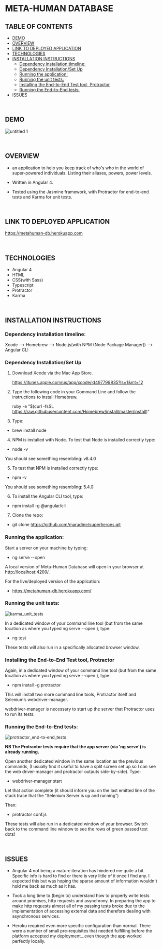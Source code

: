 <!-- START doctoc generated TOC please keep comment here to allow auto update -->
<!-- DON'T EDIT THIS SECTION, INSTEAD RE-RUN doctoc TO UPDATE -->
<!--**Table of Contents**  *generated with [DocToc](https://github.com/thlorenz/doctoc)*-->
# META-HUMAN DATABASE

## TABLE OF CONTENTS

- [DEMO](#demo)
- [OVERVIEW](#overview)
- [LINK TO DEPLOYED APPLICATION](#link-to-deployed-application)
- [TECHNOLOGIES](#technologies)
- [INSTALLATION INSTRUCTIONS](#installation-instructions)
  - [Dependency installation timeline:](#dependency-installation-timeline)
  - [Dependency Installation/Set Up](#dependency-installationset-up)
  - [Running the application:](#running-the-application)
  - [Running the unit tests:](#running-the-unit-tests)
  - [Installing the End-to-End Test tool, Protractor](#installing-the-end-to-end-test-tool-protractor)
  - [Running the End-to-End tests:](#running-the-end-to-end-tests)
- [ISSUES](#issues)

<!-- END doctoc generated TOC please keep comment here to allow auto update -->

&nbsp;
## DEMO

![untitled 1](https://user-images.githubusercontent.com/24227633/30761182-3ef1c128-9fd5-11e7-90e2-fcf59f3c192b.gif)


&nbsp;
## OVERVIEW

- an application to help you keep track of who's who in the world of super-powered individuals. Listing their aliases, powers, power levels.

- Written in Angular 4.

- Tested using the Jasmine framework, with Protractor for end-to-end tests and Karma for unit tests.

&nbsp;
## LINK TO DEPLOYED APPLICATION

  https://metahuman-db.herokuapp.com

&nbsp;
## TECHNOLOGIES

- Angular 4
- HTML
- CSS(with Sass)
- Typescript
- Protractor
- Karma

&nbsp;
## INSTALLATION INSTRUCTIONS

### Dependency installation timeline:

  Xcode —> Homebrew —> Node.js(with NPM (Node Package Manager)) —> Angular CLI


### Dependency Installation/Set Up

1. Download Xcode via the Mac App Store.

    https://itunes.apple.com/us/app/xcode/id497799835?ls=1&mt=12

2. Type the following code in your Command Line and follow the instructions to install Homebrew.

    ruby -e "$(curl -fsSL https://raw.githubusercontent.com/Homebrew/install/master/install)”

3. Type:

  - brew install node

4. NPM is installed with Node. To test that Node is installed correctly type:

  - node -v

  You should see something resembling: v8.4.0

5. To test that NPM is installed correctly type:

  - npm -v

  You should see something resembling: 5.4.0

6. To install the Angular CLI tool, type:

  - npm install -g @angular/cli

7. Clone the repo:

  - git clone https://github.com/marudine/superheroes.git

### Running the application:

  Start a server on your machine by typing:

  - ng serve --open

  A local version of Meta-Human Database will open in your browser at http://localhost:4200/.

  For the live/deployed version of the application:

  - https://metahuman-db.herokuapp.com/


### Running the unit tests:

![karma_unit_tests](https://user-images.githubusercontent.com/24227633/30978401-59955822-a472-11e7-834d-ab388435cf2e.gif)

  In a dedicated window of your command line tool (but from the same location as where you typed ng serve --open ), type:

  - ng test

  These tests will also run in a specifically allocated browser window.


### Installing the End-to-End Test tool, Protractor

  Again, in a dedicated window of your command line tool (but from the same location as where you typed ng serve --open ), type:

  - npm install -g protractor

  This will install two more command line tools, Protractor itself and Selenium’s webdriver-manager.

  webdriver-manager is necessary to start up the server that Protractor uses to run its tests.

### Running the End-to-End tests:


![protractor_end-to-end_tests](https://user-images.githubusercontent.com/24227633/30978571-db678ac8-a472-11e7-952f-5a106bb6e7ca.gif)


  **NB The Protractor tests require that the app server (via 'ng serve') is already running.**
  

  Open another dedicated window in the same location as the previous commands, (I usually find it useful to have a split screen set up so I can see the web driver-manager and protractor outputs side-by-side).
  Type:

  - webdriver-manager start

  Let that action complete (it should inform you on the last emitted line of the stack trace that the “Selenium Server is up and running”)

  Then:

  - protractor conf.js

  These tests will also run in a dedicated window of your browser. Switch back to the command line window to see the rows of green passed test dots!

&nbsp;
## ISSUES

  - Angular 4 not being a mature iteration has hindered me quite a bit. Specific info is hard to find or there is very little of it once I find any. I expected this but was hoping the sparse amount of information wouldn't hold me back as much as it has.

  - Took a long time to (begin to) understand how to properly write tests around promises, http requests and asynchrony. In preparing the app to make http requests almost all of my passing tests broke due to the implementation of accessing external data and therefore dealing with asynchronous services.

  - Heroku required even more specific configuration than normal. There were a number of small pre-requisites that needed fulfilling before the platform accepted my deployment...even though the app worked perfectly locally.
